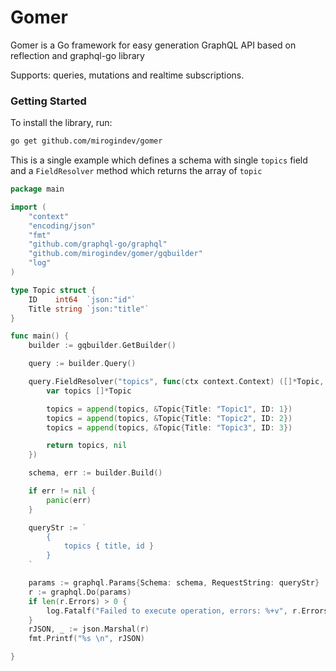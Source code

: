 # Gomer
Gomer is a Go framework for easy generation GraphQL API based on reflection
and graphql-go library

Supports: queries, mutations and realtime subscriptions.

### Getting Started

To install the library, run:
```bash
go get github.com/mirogindev/gomer
```

This is a single example which defines a schema with single `topics` field
and a `FieldResolver` method which returns the array of `topic`

```go
package main

import (
	"context"
	"encoding/json"
	"fmt"
	"github.com/graphql-go/graphql"
	"github.com/mirogindev/gomer/gqbuilder"
	"log"
)

type Topic struct {
	ID    int64  `json:"id"`
	Title string `json:"title"`
}

func main() {
	builder := gqbuilder.GetBuilder()

	query := builder.Query()

	query.FieldResolver("topics", func(ctx context.Context) ([]*Topic, error) {
		var topics []*Topic

		topics = append(topics, &Topic{Title: "Topic1", ID: 1})
		topics = append(topics, &Topic{Title: "Topic2", ID: 2})
		topics = append(topics, &Topic{Title: "Topic3", ID: 3})

		return topics, nil
	})

	schema, err := builder.Build()

	if err != nil {
		panic(err)
	}

	queryStr := `
		{
			topics { title, id }
		}
	`

	params := graphql.Params{Schema: schema, RequestString: queryStr}
	r := graphql.Do(params)
	if len(r.Errors) > 0 {
		log.Fatalf("Failed to execute operation, errors: %+v", r.Errors)
	}
	rJSON, _ := json.Marshal(r)
	fmt.Printf("%s \n", rJSON)

}
```

